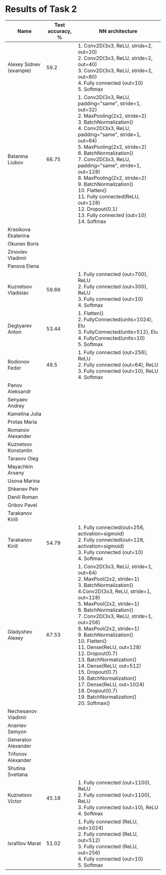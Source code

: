 # Results of Task 2

| Name                                                               | Test accuracy, %  | NN architecture|
|--------------------------------------------------------------------|-------------------|----------------|
| Alexey Sidnev (example)                                            |       59.2        | 1. Conv2D(3x3, ReLU, stride=2, out=20)<br>2. Conv2D(3x3, ReLU, stride=2, out=40)<br>3. Conv2D(3x3, ReLU, stride=2, out=80)<br>4. Fully connected (out=10)<br>5. Softmax 
| Batanina Liubov                                                    |       66.75       | 1. Conv2D(3x3, ReLU, padding="same", stride=1, out=32)<br>2. MaxPooling(2x2, stride=2)<br>3. BatchNormalization()<br>4. Conv2D(3x3, ReLU, padding="same", stride=1, out=64)<br>5. MaxPooling(2x2, stride=2)<br>6. BatchNormalization()<br>7. Conv2D(3x3, ReLU, padding="same", stride=1, out=128)<br>8. MaxPooling(2x2, stride=2)<br>9. BatchNormalization()<br>10. Flatten()<br>11. Fully connected(ReLU, out=128)<br>12. Dropout(0.1)<br>13. Fully connected (out=10)<br>14. Softmax
| Krasikova Ekaterina                                                |                   |                |
| Okunev Boris                                                       |                   |                |
| Zinoviev Vladimir                                                  |                   |                |
| Panova Elena                                                       |                   |                |
| Kuznetsov Vladislav                                                |       59.66       | 1. Fully connected (out=700), ReLU<br>2. Fully connected (out=300), ReLU<br>3. Fully connected (out=10)<br>4. Softmax           |
| Degtyarev Anton                                                    |       53.44       | 1. Flatten()<br>2. FullyConnected(units=1024), Elu<br>3. FullyConnected(units=512), Elu<br>4. FullyConnected(units=10)<br>5. Softmax               |
| Rodionov Fedor                                                     |       49.5        | 1. Fully connected (out=256), ReLU <br>2. Fully connected (out=64), ReLU <br>3. Fully connected (out=10), ReLU <br>4. Softmax        |
| Panov Aleksandr                                                    |                   |                |
| Senyaev Andrey                                                     |                   |                |
| Kamelina Julia                                                     |                   |                |
| Protas Maria                                                       |                   |                |
| Romanov Alexander                                                  |                   |                |
| Kuznetsov Konstantin                                               |                   |                |
| Tarasov Oleg                                                       |                   |                |
| Mayachkin Arseny                                                   |                   |                |
| Usova Marina                                                       |                   |                |
| Shkenev Petr                                                       |                   |                |
| Daniil Roman                                                       |                   |                |
| Gribov Pavel                                                       |                   |                |
| Tarakanov Kirill                                                   |                   |                |
| Tarakanov Kirill                                                   |       54.79       | 1. Fully connected(out=256, activation=sigmoid)<br>2. Fully connected(out=128, activation=sigmoid)<br>3. Fully connected (out=10)<br>4. Softmax
| Gladyshev Alexey                                                   |       67.53       | 1. Conv2D(3x3, ReLU, stride=1, out=64)<br>2. MaxPool(2x2, stride=1)<br>3. BatchNormalization()<br>4.Conv2D(3x3, ReLU, stride=1, out=128)<br>5. MaxPool(2x2, stride=1)<br>6. BatchNormalization()<br>7. Conv2D(3x3, ReLU, stride=1, out=256)<br>8. MaxPool(2x2, stride=1)<br>9. BatchNormalization()<br>10. Flatten()<br>11. Dense(ReLU, out=128)<br>12. Dropout(0.7)<br>13. BatchNormalization()<br>14. Dense(ReLU, out=512)<br>15. Dropout(0.7)<br>16. BatchNormalization()<br>17. Dense(ReLU, out=1024)<br>18. Dropout(0.7)<br>19. BatchNormalization()<br>20. Softmax() |
| Nechesanov Vladimir                                                |                   |                |
| Ananiev Semyon                                                     |                   |                |
| Generalov Alexander                                                |                   |                |
| Trifonov Alexander                                                 |                   |                |
| Shutina Svetlana                                                   |                   |                |
| Kuznetsov Victor                                                   |       45.18       | 1. Fully connected (out=1100), ReLU <br>2. Fully connected (out=1100), ReLU <br>3. Fully connected (out=10), ReLU <br>4. Softmax
| Israfilov Marat                                                    |       51.02       | 1. Fully connected (ReLU, out=1024)<br>2. Fully connected (ReLU, out=512)<br>3. Fully connected (ReLU, out=256)<br>4. Fully connected (out=10)<br>5. Softmax
